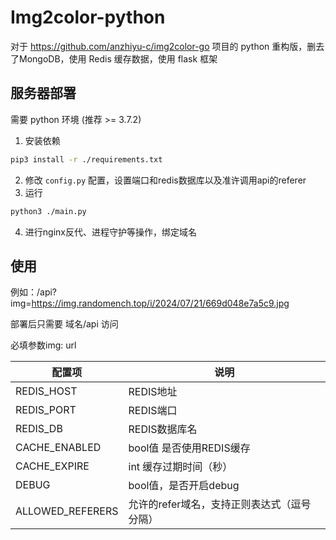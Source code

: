 # Img2color-python

对于 https://github.com/anzhiyu-c/img2color-go 项目的 python 重构版，删去了MongoDB，使用 Redis 缓存数据，使用 flask 框架

## 服务器部署

需要 python 环境 (推荐 >= 3.7.2)

1. 安装依赖

```bash
pip3 install -r ./requirements.txt
```

2. 修改 `config.py` 配置，设置端口和redis数据库以及准许调用api的referer
3. 运行

```bash
python3 ./main.py
```

4. 进行nginx反代、进程守护等操作，绑定域名

## 使用

例如：/api?img=https://img.randomench.top/i/2024/07/21/669d048e7a5c9.jpg

部署后只需要 域名/api 访问

必填参数img: url

| 配置项           | 说明                    |
| ---------------- |-----------------------|
| REDIS_HOST       | REDIS地址               |
| REDIS_PORT       | REDIS端口               |
| REDIS_DB         | REDIS数据库名             |
| CACHE_ENABLED    | bool值 是否使用REDIS缓存     |
| CACHE_EXPIRE     | int 缓存过期时间（秒）         |
| DEBUG            | bool值，是否开启debug       |
| ALLOWED_REFERERS | 允许的refer域名，支持正则表达式（逗号分隔） |

